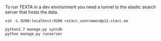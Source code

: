 To run TEXTA in a dev environment you need a tunnel to the elastic search server that hosts the data.

```
ssh -L 9200:localhost:9200 <stacc_username>@p12.stacc.ee
```

```bash
python2.7 manage.py syncdb
python manage.py runserver
```
